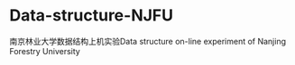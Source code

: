 # Data-structure-NJFU
南京林业大学数据结构上机实验Data structure on-line experiment of Nanjing Forestry University
